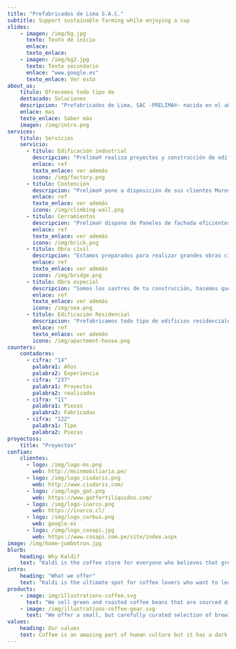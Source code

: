 ```yaml
---
title: "Prefabricados de Lima S.A.C."
subtitle: Support sustainable farming while enjoying a cup
slides:
    - imagen: /img/bg.jpg
      texto: Texto de inicio
      enlace:
      texto_enlace:
    - imagen: /img/bg2.jpg
      texto: Texto secundario
      enlace: "www.google.es"
      texto_enlace: Ver esto
about_us:
    titulo: Ofrecemos todo tipo de
    destacado: Soluciones
    descripcion: "Prefabricados de Lima, SAC -PRELIMA®- nacida en el año 2012 de la mano de un grupo de empresarios afines al sector de la obra civil en España, en asociación con empresarios del sector de la construcción peruano. Apoyados a nivel técnico y de gestión por profesionales de amplia experiencia en el sector de los prefabricados de concreto en España, respaldados por 50 años de historia en los que desarrollaron obras relevantes en diversas áreas de negocio: obra civil, industrial, residencial y prefabricado arquitectónico, además de estructura metálica y desarrollo de ingeniería de grandes proyectos nacionales e internacionales."
    enlace: mas
    texto_enlace: Saber más
    imagen: /img/intro.png
services:
    titulo: Servicios
    servicio:
      - titulo: Edificación industrial
        descripcion: "Prelima® realiza proyectos y construcción de edificios destinados a uso industrial, logístico y comercial, existiendo la posibilidad de ejecución llave en mano si el cliente lo demanda."
        enlace: ref
        texto_enlace: ver además
        icono: /img/factory.png
      - titulo: Contención
        descripcion: "Prelima® pone a disposición de sus clientes Muros de Contención de rápido montaje en obra"
        enlace: ref
        texto_enlace: ver además
        icono: /img/climbing-wall.png
      - titulo: Cerramientos
        descripcion: "Prelima© dispone de Paneles de fachada eficientes"
        enlace: ref
        texto_enlace: ver además
        icono: /img/brick.png
      - titulo: Obra civil
        descripcion: "Estamos preparados para realizar grandes obras civiles que requieren una elevada capacidad de medios humanos y técnicos con grandes moldes y maquinaria pesada pero con la agilidad y velocidad de respuesta de un equipo ligero."
        enlace: ref
        texto_enlace: ver además
        icono: /img/bridge.png
      - titulo: Obra especial
        descripcion: "Somos los sastres de tu construcción, hacemos que tu obra sea una obra única."
        enlace: ref
        texto_enlace: ver además
        icono: /img/sea.png
      - titulo: Edificación Residencial
        descripcion: "Prefabricamos todo tipo de edificios residenciales, de una a varias alturas, desde la estructura a los cerramientos interiores y de fachada."
        enlace: ref
        texto_enlace: ver además
        icono: /img/apartment-house.png
counters:
    contadores:
      - cifra: "14"
        palabra1: Años
        palabra2: Experiencia
      - cifra: "237"
        palabra1: Proyectos
        palabra2: realizados
      - cifra: "11"
        palabra1: Piezas
        palabra2: Fabricadas
      - cifra: "122"
        palabra1: Tipo
        palabra2: Piezas
proyectoss:
    title: "Proyectos"
confian:
    clientes:
      - logo: /img/logo-ms.png
        web: http://msinmobiliaria.pe/
      - logo: /img/logo_ciudaris.png
        web: http://www.ciudaris.com/
      - logo: /img/logo_gat.png
        web: https://www.gatfertiliquidos.com/
      - logo: /img/logo-inarco.png
        web: https://inarco.cl/
      - logo: /img/logo_corbus.png
        web: google.es
      - logo: /img/logo_cosapi.jpg
        web: https://www.cosapi.com.pe/site/index.aspx
image: /img/home-jumbotron.jpg
blurb:
    heading: Why Kaldi?
    text: "Kaldi is the coffee store for everyone who believes that great coffee shouldn't just taste good, it should do good too. We source all of our beans directly from small scale sustainable farmers and make sure part of the profits are reinvested in their communities."
intro:
    heading: "What we offer"
    text: "Kaldi is the ultimate spot for coffee lovers who want to learn about their java’s origin and support the farmers that grew it. We take coffee production, roasting and brewing seriously and we’re glad to pass that knowledge to anyone."
products:
    - image: img/illustrations-coffee.svg
      text: "We sell green and roasted coffee beans that are sourced directly from independent farmers and farm cooperatives. We’re proud to offer a variety of coffee beans grown with great care for the environment and local communities. Check our post or contact us directly for current availability."
    - image: /img/illustrations-coffee-gear.svg
      text: "We offer a small, but carefully curated selection of brewing gear and tools for every taste and experience level. No matter if you roast your own beans or just bought your first french press, you’ll find a gadget to fall in love with in our shop."
values:
    heading: Our values
    text: Coffee is an amazing part of human culture but it has a dark side too – one of colonialism and mindless abuse of natural resources and human lives. We want to turn this around and return the coffee trade to the drink’s exhilarating, empowering and unifying nature.
---
```

